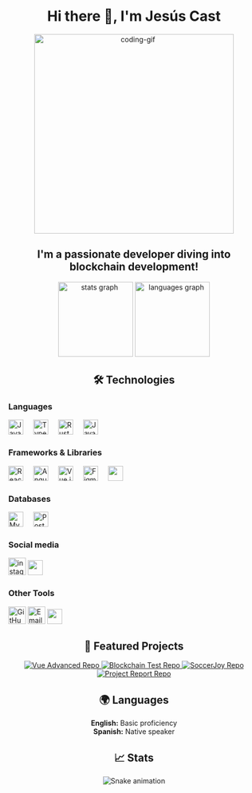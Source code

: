 <h1 align="center">Hi there 👋, I'm Jesús Cast</h1>
<p align="center">
  <img src="https://user-images.githubusercontent.com/74038190/225813708-98b745f2-7d22-48cf-9150-083f1b00d6c9.gif" alt="coding-gif" width="400" />
</p>
<h2 align="center">I'm a passionate developer diving into blockchain development!</h2>

<div align="center">
  <img src="https://github-readme-stats.vercel.app/api?username=jesus-imanol&hide_title=false&hide_rank=false&show_icons=true&include_all_commits=true&count_private=true&disable_animations=false&theme=dracula&locale=en&hide_border=false" height="150" alt="stats graph" />
  <img src="https://github-readme-stats.vercel.app/api/top-langs?username=jesus-imanol&locale=en&hide_title=false&layout=compact&card_width=320&langs_count=5&theme=dracula&hide_border=false" height="150" alt="languages graph" />
</div>

<h2 align="center">🛠️ Technologies</h2>

<h3 align="left">Languages</h3>
<div align="left">
  <img src="https://cdn.jsdelivr.net/gh/devicons/devicon/icons/javascript/javascript-original.svg" height="30" alt="JavaScript" />
  <img width="12" />
  <img src="https://cdn.jsdelivr.net/gh/devicons/devicon/icons/typescript/typescript-original.svg" height="30" alt="TypeScript" />
  <img width="12" />
  <img src="https://cdn.jsdelivr.net/gh/devicons/devicon/icons/rust/rust-original.svg" height="30" alt="Rust" />
  <img width="12" />
  <img src="https://cdn.jsdelivr.net/gh/devicons/devicon/icons/java/java-original.svg" height="30" alt="Java" />
</div>

<h3 align="left">Frameworks & Libraries</h3>
<div align="left">
  <img src="https://cdn.jsdelivr.net/gh/devicons/devicon/icons/react/react-original.svg" height="30" alt="React" />
  <img width="12" />
  <img src="https://cdn.jsdelivr.net/gh/devicons/devicon/icons/angularjs/angularjs-original.svg" height="30" alt="Angular" />
  <img width="12" />
  <img src="https://cdn.jsdelivr.net/gh/devicons/devicon/icons/vuejs/vuejs-original.svg" height="30" alt="Vue.js" />
  <img width="12" />
  <img src="https://cdn.jsdelivr.net/gh/devicons/devicon/icons/figma/figma-original.svg" height="30" alt="Figma" />
  <img width="12" />
  <img src="https://cdn.jsdelivr.net/gh/devicons/devicon@latest/icons/tailwindcss/tailwindcss-original.svg" height="30" />
  <img width="12" />
          
</div>

<h3 align="left">Databases</h3>
<div align="left">
  <img src="https://cdn.jsdelivr.net/gh/devicons/devicon/icons/mysql/mysql-original.svg" height="30" alt="MySQL" />
  <img width="12" />
  <img src="https://cdn.jsdelivr.net/gh/devicons/devicon/icons/postgresql/postgresql-original.svg" height="30" alt="PostgreSQL" />
</div>
<h3 align="left">Social media</h3>
<div align="left">
    <a href="https://www.instagram.com/chuysscc/"><img src="https://img.shields.io/static/v1?message=Instagram&logo=instagram&label=&color=E4405F&logoColor=white&labelColor=&style=for-the-badge" height="35" alt="instagram logo"  /></a>
   <a href="https://www.facebook.com/profile.php?id=61555328035149">
            <img src="https://cdn.jsdelivr.net/gh/devicons/devicon@latest/icons/facebook/facebook-original.svg" height="30" />
          </a>
</div>
<h3 align="left">Other Tools</h3>
<div align="left">
  <img src="https://img.shields.io/static/v1?message=GitHub&logo=github&label=&color=181717&logoColor=white&labelColor=&style=for-the-badge" height="35" alt="GitHub" />
  <img src="https://img.shields.io/static/v1?message=Gmail&logo=gmail&label=&color=D14836&logoColor=white&labelColor=&style=for-the-badge" height="35" alt="Email" />
  <img src="https://cdn.jsdelivr.net/gh/devicons/devicon@latest/icons/amazonwebservices/amazonwebservices-original-wordmark.svg"  height="30"  />
          
          
</div>

<h2 align="center">🚀 Featured Projects</h2>
<div align="center">
  <a href="https://github.com/jesus-imanol/vue_advanced">
    <img src="https://github-readme-stats.vercel.app/api/pin/?username=jesus-imanol&repo=vue_advanced&theme=radical" alt="Vue Advanced Repo" />
  </a>
  <a href="https://github.com/jesus-imanol/Blockchain-complaint">
    <img src="https://github-readme-stats.vercel.app/api/pin/?username=jesus-imanol&repo=Blockchain-complaint&theme=radical" alt="Blockchain Test Repo" />
  </a>
  <a href="https://github.com/jesus-imanol/soccerjoy">
    <img src="https://github-readme-stats.vercel.app/api/pin/?username=jesus-imanol&repo=soccerjoy&theme=radical" alt="SoccerJoy Repo" />
  </a>
  <a href="https://github.com/jesus-imanol/frontend-el-primo-workshop">
    <img src="https://github-readme-stats.vercel.app/api/pin/?username=jesus-imanol&repo=frontend-el-primo-workshop&theme=radical" alt="Project Report Repo" />
  </a>
</div>

<h2 align="center">🌍 Languages</h2>
<p align="center">
  <strong>English:</strong> Basic proficiency<br />
  <strong>Spanish:</strong> Native speaker
</p>

<h2 align="center">📈 Stats</h2>
<div align="center">
  <img src="https://raw.githubusercontent.com/maurodesouza/maurodesouza/output/snake.svg" alt="Snake animation" />
</div>
